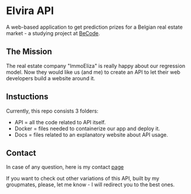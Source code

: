 # Elvira API

A web-based application to get prediction prizes for a Belgian real estate market - a studying project at [BeCode](https://becode.org).

## The Mission

The real estate company "ImmoEliza" is really happy about our regression model. Now they would like us (and me) to create an API to let their web developers build a website around it.

## Instuctions

Currently, this repo consists 3 folders:
- API     = all the code related to API itself.
- Docker  = files needed to containerize our app and deploy it.
- Docs    = files related to an explanatory website about API usage.

## Contact

In case of any question, here is my contact [page](https://nicesoul.me/contact)

If you want to check out other variations of this API, built by my groupmates, please, let me know - I will redirect you to the best ones.
